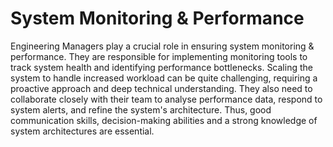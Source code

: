 # System Monitoring & Performance

Engineering Managers play a crucial role in ensuring system monitoring & performance. They are responsible for implementing monitoring tools to track system health and identifying performance bottlenecks. Scaling the system to handle increased workload can be quite challenging, requiring a proactive approach and deep technical understanding. They also need to collaborate closely with their team to analyse performance data, respond to system alerts, and refine the system's architecture. Thus, good communication skills, decision-making abilities and a strong knowledge of system architectures are essential.